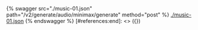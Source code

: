 [#references:start]: <> ({ "template": "openapi" })
{% swagger src="./music-01.json" path="/v2/generate/audio/minimax/generate" method="post" %}
[./music-01.json](./music-01.json)
{% endswagger %}
[#references:end]: <> ({})